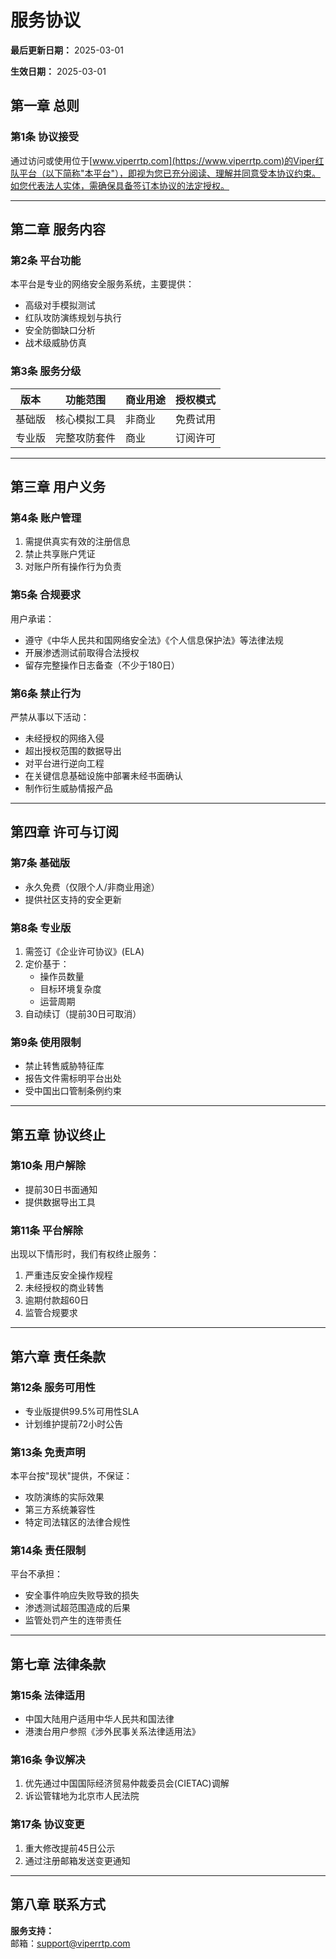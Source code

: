 # 服务协议

**最后更新日期：** 2025-03-01

**生效日期：** 2025-03-01

## 第一章 总则

### 第1条 协议接受

通过访问或使用位于[www.viperrtp.com](https://www.viperrtp.com)的Viper红队平台（以下简称"本平台"），即视为您已充分阅读、理解并同意受本协议约束。如您代表法人实体，需确保具备签订本协议的法定授权。

---

## 第二章 服务内容

### 第2条 平台功能

本平台是专业的网络安全服务系统，主要提供：

- 高级对手模拟测试
- 红队攻防演练规划与执行
- 安全防御缺口分析
- 战术级威胁仿真

### 第3条 服务分级

| 版本  | 功能范围   | 商业用途 | 授权模式 |
|-----|--------|------|------|
| 基础版 | 核心模拟工具 | 非商业  | 免费试用 |
| 专业版 | 完整攻防套件 | 商业   | 订阅许可 |

---

## 第三章 用户义务

### 第4条 账户管理

1. 需提供真实有效的注册信息
2. 禁止共享账户凭证
3. 对账户所有操作行为负责

### 第5条 合规要求

用户承诺：

- 遵守《中华人民共和国网络安全法》《个人信息保护法》等法律法规
- 开展渗透测试前取得合法授权
- 留存完整操作日志备查（不少于180日）

### 第6条 禁止行为

严禁从事以下活动：
- 未经授权的网络入侵
- 超出授权范围的数据导出
- 对平台进行逆向工程
- 在关键信息基础设施中部署未经书面确认
- 制作衍生威胁情报产品

---

## 第四章 许可与订阅

### 第7条 基础版

- 永久免费（仅限个人/非商业用途）
- 提供社区支持的安全更新

### 第8条 专业版

1. 需签订《企业许可协议》(ELA)
2. 定价基于：
    - 操作员数量
    - 目标环境复杂度
    - 运营周期
3. 自动续订（提前30日可取消）

### 第9条 使用限制

- 禁止转售威胁特征库
- 报告文件需标明平台出处
- 受中国出口管制条例约束

---

## 第五章 协议终止

### 第10条 用户解除

- 提前30日书面通知
- 提供数据导出工具

### 第11条 平台解除

出现以下情形时，我们有权终止服务：

1. 严重违反安全操作规程
2. 未经授权的商业转售
3. 逾期付款超60日
4. 监管合规要求

---

## 第六章 责任条款

### 第12条 服务可用性

- 专业版提供99.5%可用性SLA
- 计划维护提前72小时公告

### 第13条 免责声明

本平台按"现状"提供，不保证：

- 攻防演练的实际效果
- 第三方系统兼容性
- 特定司法辖区的法律合规性

### 第14条 责任限制

平台不承担：

- 安全事件响应失败导致的损失
- 渗透测试超范围造成的后果
- 监管处罚产生的连带责任

---

## 第七章 法律条款

### 第15条 法律适用

- 中国大陆用户适用中华人民共和国法律
- 港澳台用户参照《涉外民事关系法律适用法》

### 第16条 争议解决

1. 优先通过中国国际经济贸易仲裁委员会(CIETAC)调解
2. 诉讼管辖地为北京市人民法院

### 第17条 协议变更

1. 重大修改提前45日公示
2. 通过注册邮箱发送变更通知

---

## 第八章 联系方式

**服务支持：**  
邮箱：[support@viperrtp.com](mailto:support@viperrtp.com)
